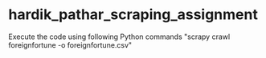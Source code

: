# hardik_pathar_scraping_assignment

Execute the code using following Python commands
"scrapy crawl foreignfortune -o foreignfortune.csv"
